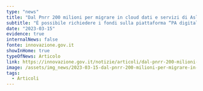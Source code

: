 ```yaml
---
type: "news"
title: "Dal Pnrr 200 milioni per migrare in cloud dati e servizi di Asl e Aziende Ospedaliere"
subtitle: "È possibile richiedere i fondi sulla piattaforma “PA digitale 2026”"
date: "2023-03-15"
evidence: true
internalNews: false
fonte: innovazione.gov.it
showInHome: true
typeOfNews: Articolo
link: https://innovazione.gov.it/notizie/articoli/dal-pnrr-200-milioni-per-migrare-in-cloud-dati-e-servizi-di-asl-e-ao/
image: /assets/img_news/2023-03-15-dal-pnrr-200-milioni-per-migrare-in-cloud-dati-e-servizi-di-asl-e-aziende-ospedaliere.png
tags:
  - Articoli
---
```


